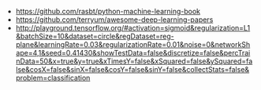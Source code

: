 - https://github.com/rasbt/python-machine-learning-book
- https://github.com/terryum/awesome-deep-learning-papers
- http://playground.tensorflow.org/#activation=sigmoid&regularization=L1&batchSize=10&dataset=circle&regDataset=reg-plane&learningRate=0.03&regularizationRate=0.01&noise=0&networkShape=4,1&seed=0.41430&showTestData=false&discretize=false&percTrainData=50&x=true&y=true&xTimesY=false&xSquared=false&ySquared=false&cosX=false&sinX=false&cosY=false&sinY=false&collectStats=false&problem=classification
